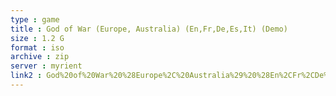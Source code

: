 ```yaml
---
type : game
title : God of War (Europe, Australia) (En,Fr,De,Es,It) (Demo)
size : 1.2 G
format : iso
archive : zip
server : myrient
link2 : God%20of%20War%20%28Europe%2C%20Australia%29%20%28En%2CFr%2CDe%2CEs%2CIt%29%20%28Demo%29
---
```

